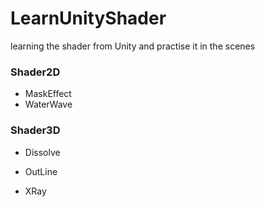 # LearnUnityShader
learning the shader from Unity and practise it in the scenes

### Shader2D

- MaskEffect
- WaterWave

### Shader3D

- Dissolve



- OutLine
- XRay